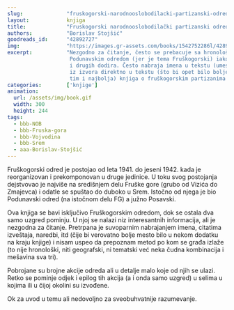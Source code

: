 ```yaml
---
slug:              "fruskogorski-narodnooslobodilacki-partizanski-odred"
layout:            knjiga
title:             "Fruskogorski narodnooslobodilački partizanski odred"
authors:           "Borislav Stojšić"
goodreads_id:      "42892727"
img:               "https://images.gr-assets.com/books/1542752286l/42892727.jpg"
excerpt:           "Nezgodno za čitanje, često se prebacuje sa hronološkog na tematski prikaz, izbegava da se bavi 
                    Podunavskim odredom (jer je tema Fruškogorski) iako teritorije na kojima dejstvuju se graniče i imaju
                    i drugih dodira. Često nabraja imena u tekstu (umesto u fusnotama ili prilogu), citira obimne segmente
                    iz izvora direktno u tekstu (što bi opet bilo bolje da je u prilogu), itd. Ali ipak, jedina (pa samim
                    tim i najbolja) knjiga o fruškogorskim partizanima na koju sam do sada naišao..."
categories:        ['knjige']
animation:
  url: /assets/img/book.gif
  width: 300
  height: 244
tags:
  - bbb-NOB
  - bbb-Fruska-gora
  - bbb-Vojvodina
  - bbb-Srem
  - aaa-Borislav-Stojšić
---
```


Fruškogorski odred je postojao od leta 1941. do jeseni 1942. kada je reorganizovan i prekomponovan u druge jedinice. U 
toku svog postojanja dejstvovao je najviše na središnjem delu Fruške gore (grubo od Vizića do Zmajevca) i odatle se 
spuštao do duboko u Srem. Istočno od njega je bio Podunavski odred (na istočnom delu FG) a južno Posavski.

Ova knjiga se bavi isključivo Fruškogorskim odredom, dok se ostala dva samo uzgred pominju. U njoj se nalazi niz 
interesantnih informacija, ali je nezgodna za čitanje. Pretrpana je suvoparnim nabrajanjem imena, citatima izveštaja, 
naredbi, itd (čije bi verovatno bolje mesto bilo u nekom dodatku na kraju knjige) i nisam uspeo da prepoznam metod po 
kom se građa izlaže (to nije hronološki, niti geografski, ni tematski već neka čudna kombinacija i mešavina sva tri).

Pobrojane su brojne akcije odreda ali u detalje malo koje od njih se ulazi. Retko se pominje odjek i epilog tih akcija 
(a i onda samo uzgred) u selima u kojima ili u čijoj okolini su izvođene.

Ok za uvod u temu ali nedovoljno za sveobuhvatnije razumevanje.